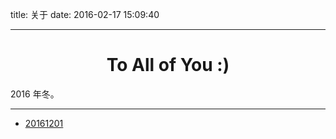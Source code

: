 title: 关于
date: 2016-02-17 15:09:40

---

<style type="text/css">
  #ds-recent-visitors {
    margin: 0;
    padding: 0;
  }
  #ds-recent-visitors div img {
    display: inline-block !important;
    width: 56px !important;
    height: 56px !important;
    border-radius: 50%;
    border: 1px solid #ddd;
    padding: 2px;
  }
</style>

# <center>To All of You :)</center>

2016 年冬。

---

- [20161201](/About.20161201)

<ul class="ds-recent-visitors" data-num-items="64" data-avatar-size="56"></ul>
